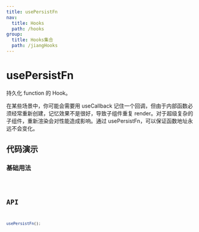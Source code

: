 ```yaml
---
title: usePersistFn
nav:
  title: Hooks
  path: /hooks
group:
  title: Hooks集合
  path: /jiangHooks
---
```


# usePersistFn

持久化 function 的 Hook。

在某些场景中，你可能会需要用 useCallback 记住一个回调，但由于内部函数必须经常重新创建，记忆效果不是很好，导致子组件重复 render。对于超级复杂的子组件，重新渲染会对性能造成影响。通过 usePersistFn，可以保证函数地址永远不会变化。

## 代码演示

### 基础用法

<code src="./demo/demo1.tsx" />

## API

```javascript
usePersistFn();
```
